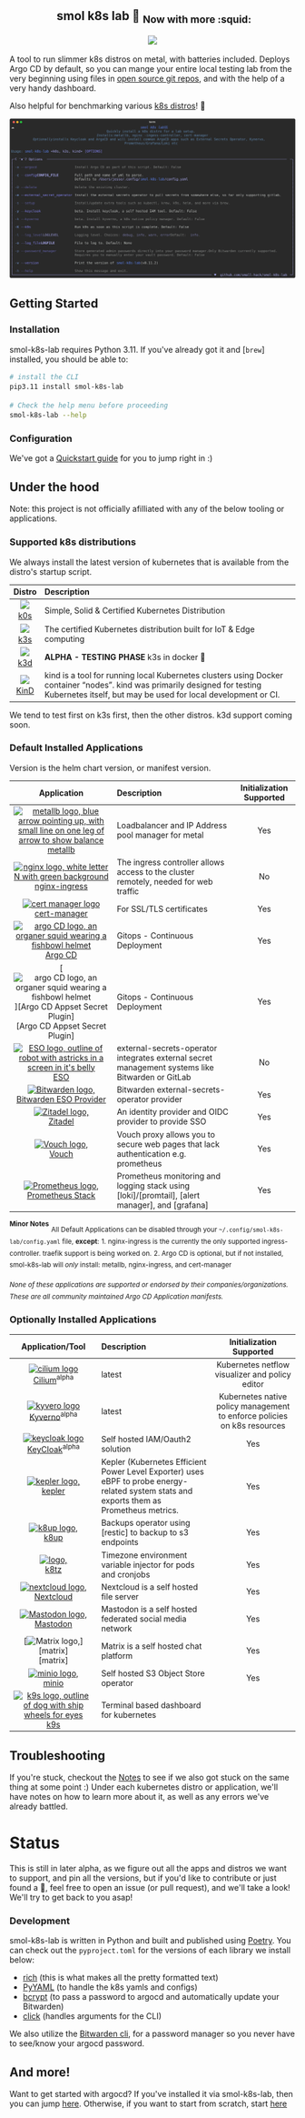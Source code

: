 <h2 align="center">
  <img
    src="https://raw.githubusercontent.com/catppuccin/catppuccin/main/assets/misc/transparent.png"
    height="30"
    width="0px"
  />
smol k8s lab 🧸 <sub>Now with more :squid:</sub>
</h2>

<p align="center">
  <a href="https://github.com/jessebot/smol-k8s-lab/releases">
    <img src="https://img.shields.io/github/v/release/jessebot/smol-k8s-lab?style=plastic&labelColor=484848&color=3CA324&logo=GitHub&logoColor=white">
  </a>
</p>

A tool to run slimmer k8s distros on metal, with batteries included. Deploys Argo CD by default, so you can mange your entire local testing lab from the very beginning using files in [open source git repos](), and with the help of a very handy dashboard.

Also helpful for benchmarking various [k8s distros](#supported-k8s-distributions)! 💙


<p align="center">
  <a href="https://raw.githubusercontent.com/jessebot/smol-k8s-lab/main/docs/screenshots/help_text.svg">
      <img src="./docs/screenshots/help_text.svg" alt="Output of smol-k8s-lab --help after cloning the directory and installing the prerequisites.">
  </a>
</p>


## Getting Started

### Installation
smol-k8s-lab requires Python 3.11. If you've already got it and [`brew`] installed, you should be able to:

```bash
# install the CLI
pip3.11 install smol-k8s-lab

# Check the help menu before proceeding
smol-k8s-lab --help
```

### Configuration
We've got a [Quickstart guide](https://small-hack.github.io/smol-k8s-lab/quickstart) for you to jump right in :)

## Under the hood
Note: this project is not officially afilliated with any of the below tooling or applications.

### Supported k8s distributions
We always install the latest version of kubernetes that is available from the distro's startup script.

|  Distro    |         Description              |
|:----------:|:------------------------------------------------------|
| [<img src="https://raw.githubusercontent.com/small-hack/smol-k8s-lab/main/docs/icons/k0s-logo.svg" width="32">][k0s] <br /> [k0s] | Simple, Solid & Certified Kubernetes Distribution |
| [<img src="https://raw.githubusercontent.com/small-hack/smol-k8s-lab/main/docs/icons/k3s_icon.ico" width="26">][k3s] <br /> [k3s] | The certified Kubernetes distribution built for IoT & Edge computing |
| [<img src="https://raw.githubusercontent.com/small-hack/smol-k8s-lab/main/docs/icons/k3s_icon.ico" width="26">][k3d] <br /> [k3d] | **ALPHA - TESTING PHASE** k3s in docker 🐳 |
| [<img src="https://raw.githubusercontent.com/small-hack/smol-k8s-lab/main/docs/icons/kind_icon.png" width="32">][KinD] <br /> [KinD] | kind is a tool for running local Kubernetes clusters using Docker container “nodes”. kind was primarily designed for testing Kubernetes itself, but may be used for local development or CI. |

We tend to test first on k3s first, then the other distros. k3d support coming soon.

### Default Installed Applications
Version is the helm chart version, or manifest version.

|           Application           |                      Description                      | Initialization Supported |
|:-------------------------------:|:------------------------------------------------------|:------------------------:|
| [<img src="https://raw.githubusercontent.com/small-hack/smol-k8s-lab/main/docs/icons/metallb_icon.png" width="32px" alt="metallb logo, blue arrow pointing up, with small line on one leg of arrow to show balance">][metallb] <br /> [metallb] | Loadbalancer and IP Address pool manager for metal | Yes |
| [<img src="https://raw.githubusercontent.com/small-hack/smol-k8s-lab/main/docs/icons/nginx.ico" width="32px" alt="nginx logo, white letter N with green background">][nginx-ingress] <br /> [nginx-ingress] | The ingress controller allows access to the cluster remotely, needed for web traffic | No |
| [<img src="https://raw.githubusercontent.com/small-hack/smol-k8s-lab/main/docs/icons/cert-manager_icon.png" width="32px" alt="cert manager logo">][cert-manager] <br /> [cert-manager] | For SSL/TLS certificates | Yes |
| [<img src="https://raw.githubusercontent.com/small-hack/smol-k8s-lab/main/docs/icons/argo_icon.png" width="32" alt="argo CD logo, an organer squid wearing a fishbowl helmet">][Argo CD] <br /> [Argo CD] | Gitops - Continuous Deployment | Yes |
| [<img src="https://raw.githubusercontent.com/small-hack/smol-k8s-lab/main/docs/icons/argo_icon.png" width="32" alt="argo CD logo, an organer squid wearing a fishbowl helmet">][Argo CD Appset Secret Plugin] <br /> [Argo CD Appset Secret Plugin] | Gitops - Continuous Deployment | Yes |
| [<img src="https://raw.githubusercontent.com/small-hack/smol-k8s-lab/main/docs/icons/eso_icon.png" width="32" alt="ESO logo, outline of robot with astricks in a screen in it's belly">][ESO] <br /> [ESO] | external-secrets-operator integrates external secret management systems like Bitwarden or GitLab | No |
| [<img src="https://raw.githubusercontent.com/small-hack/smol-k8s-lab/main/docs/icons/bitwarden_icon.png" width="32" alt="Bitwarden logo, ">][Bitwarden ESO Provider] <br /> [Bitwarden ESO Provider] | Bitwarden external-secrets-operator provider  | Yes |
| [<img src="https://raw.githubusercontent.com/small-hack/smol-k8s-lab/main/docs/icons/zitadel.png" width="32" alt="Zitadel logo, ">][Zitadel] <br /> [Zitadel] | An identity provider and OIDC provider to provide SSO | Yes |
| [<img src="https://raw.githubusercontent.com/small-hack/smol-k8s-lab/main/docs/icons/vouch.png" width="32" alt="Vouch logo, ">][Vouch] <br /> [Vouch] | Vouch proxy allows you to secure web pages that lack authentication e.g. prometheus | Yes |
| [<img src="https://raw.githubusercontent.com/small-hack/smol-k8s-lab/main/docs/icons/prometheus.png" width="32" alt="Prometheus logo, ">][Prometheus Stack] <br /> [Prometheus Stack] | Prometheus monitoring and logging stack using [loki]/[promtail], [alert manager], and [grafana]  | Yes |


<sup>**Minor Notes**</sup>
<sub>All Default Applications can be disabled through your `~/.config/smol-k8s-lab/config.yaml` file, **except**:</sub>
<sub>1. nginx-ingress is the currently the only supported ingress-controller. traefik support is being worked on.</sub>
<sub>2. Argo CD is optional, but if not installed, smol-k8s-lab will <i>only</i> install: metallb, nginx-ingress, and cert-manager</sub>

<sub><i>None of these applications are supported or endorsed by their companies/organizations. These are all community maintained Argo CD Application manifests.</i></sub>


### Optionally Installed Applications

| Application/Tool | Description | Initialization Supported |
|:----------------:|:------------|:------------------------:|
| [<img src="https://raw.githubusercontent.com/small-hack/smol-k8s-lab/main/docs/icons/cilium.png"  width="32" alt="cilium logo">][Cilium] <br /> [Cilium]<sup>alpha</sup> | latest | Kubernetes netflow visualizer and policy editor | Yes |
| [<img src="https://raw.githubusercontent.com/small-hack/smol-k8s-lab/main/docs/icons/kyverno_icon.png"  width="32" alt="kyvero logo">][Kyverno] <br /> [Kyverno]<sup>alpha</sup> | latest | Kubernetes native policy management to enforce policies on k8s resources | No |
| [<img src="https://raw.githubusercontent.com/small-hack/smol-k8s-lab/main/docs/icons/keycloak_icon.png"  width="32" alt="keycloak logo">][Keycloak] <br /> [KeyCloak]<sup>alpha</sup> | Self hosted IAM/Oauth2 solution | Yes |
| [<img src="https://raw.githubusercontent.com/small-hack/smol-k8s-lab/main/docs/icons/minio.png" width="32" alt="kepler logo, ">][kepler] <br /> [kepler] | Kepler (Kubernetes Efficient Power Level Exporter) uses eBPF to probe energy-related system stats and exports them as Prometheus metrics. | Yes |
| [<img src="https://raw.githubusercontent.com/small-hack/smol-k8s-lab/main/docs/icons/k8up.png" width="32" alt="k8up logo, ">][k8up] <br /> [k8up] | Backups operator using [restic] to backup to s3 endpoints | Yes |
| [<img src="https://raw.githubusercontent.com/small-hack/smol-k8s-lab/main/docs/icons/k8tz.png" width="32" alt=" logo, ">][k8tz] <br /> [k8tz] | Timezone environment variable injector for pods and cronjobs | Yes |
| [<img src="https://raw.githubusercontent.com/small-hack/smol-k8s-lab/main/docs/icons/nextcloud.png" width="32" alt="nextcloud logo, ">][Nextcloud] <br /> [Nextcloud] | Nextcloud is a self hosted file server | Yes |
| [<img src="https://raw.githubusercontent.com/small-hack/smol-k8s-lab/main/docs/icons/mastodon.png" width="32" alt="Mastodon logo, ">][Mastodon] <br /> [Mastodon] | Mastodon is a self hosted federated social media network  | Yes |
| [<img src="https://raw.githubusercontent.com/small-hack/smol-k8s-lab/main/docs/icons/matrix.png" width="32" alt="Matrix logo, ">][matrix] <br /> [matrix] | Matrix is a self hosted chat platform  | Yes |
| [<img src="https://raw.githubusercontent.com/small-hack/smol-k8s-lab/main/docs/icons/minio.png" width="32" alt="minio logo, ">][minio] <br /> [minio] | Self hosted S3 Object Store operator | Yes |
| [<img src="https://raw.githubusercontent.com/small-hack/smol-k8s-lab/main/docs/icons/k9s_icon.png" alt="k9s logo, outline of dog with ship wheels for eyes" width="32px">][k9s]</br>[k9s] | Terminal based dashboard for kubernetes |


## Troubleshooting
If you're stuck, checkout the [Notes](https://jessebot.github.io/smol-k8s-lab/notes) to see if we also got stuck on the same thing at some point :) Under each kubernetes distro or application, we'll have notes on how to learn more about it, as well as any errors we've already battled.


# Status
This is still in later alpha, as we figure out all the apps and distros we want to support, and pin all the versions, but if you'd like to contribute or just found a :bug:, feel free to open an issue (or pull request), and we'll take a look! We'll try to get back to you asap!


### Development
smol-k8s-lab is written in Python and built and published using [Poetry]. You can check out the `pyproject.toml` for the versions of each library we install below:

- [rich] (this is what makes all the pretty formatted text)
- [PyYAML] (to handle the k8s yamls and configs)
- [bcrypt] (to pass a password to argocd and automatically update your Bitwarden)
- [click] (handles arguments for the CLI)

We also utilize the [Bitwarden cli], for a password manager so you never have to see/know your argocd password.

## And more!

Want to get started with argocd? If you've installed it via smol-k8s-lab, then you can jump [here](https://github.com/jessebot/argo-example#argo-via-the-gui). Otherwise, if you want to start from scratch, start [here](https://github.com/jessebot/argo-example#argocd)

<!-- k8s distro link references -->
[k3s]: https://k3s.io/
[k3d]: https://k3d.io/
[KinD]: https://kind.sigs.k8s.io/
[k0s]: https://k0sproject.io/

<!-- k8s apps link references -->
[metallb]: https://github.io/metallb/metallb "metallb"
[Local Path Provisioner]: https://github.com/rancher/local-path-provisioner
[nginx-ingress]: https://github.io/kubernetes/ingress-nginx
[cert-manager]: https://cert-manager.io/docs/

<!-- k8s optional apps link references -->
[ESO]: https://external-secrets.io/v0.8.1/
[Argo CD]:https://argo-cd.readthedocs.io/en/latest/
[cilium]: https://github.com/cilium/cilium/tree/v1.14.1/install/kubernetes/cilium
[Bitwarden ESO Provider]: https://github.com/jessebot/bitwarden-eso-provider
[k8tz]: https://github.com/small-hack/argocd-apps/tree/main/alpha/k8tz
[k8up]: https://k8up.io
[Kyverno]: https://github.com/kyverno/kyverno/
[kepler]: https://github.com/sustainable-computing-io/kepler-helm-chart/tree/main/chart/kepler
[Keycloak]: https://github.com/bitnami/charts/tree/main/bitnami/keycloak/templates
[Mastodon]: https://joinmastodon.org/
[minio]: https://min.io/
[Prometheus Stack]: https://github.com/small-hack/argocd-apps/tree/main/prometheus
[Nextcloud]: https://github.com/nextcloud/helm
[Vouch]: https://github.com/jessebot/vouch-helm-chart
[Zitadel]: https://github.com/zitadel/zitadel-charts/tree/main

<!-- k8s tooling reference -->
[k9s]: https://k9scli.io/topics/install/

<!-- smol-k8s-lab dependency lib link references -->
[Poetry]: https://python-poetry.org/
[rich]: https://github.com/Textualize/richP
[PyYAML]: https://pyyaml.org/
[bcrypt]: https://pypi.org/project/bcrypt/
[click]: https://pypi.org/project/click/
[Bitwarden cli]: https://bitwarden.com/help/cli/
